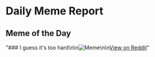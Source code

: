 # Daily Meme Report

## Meme of the Day
"### I guess it's too hard\n\n![Meme](https://i.redd.it/cg0wnjrsx32e1.png)\n\n[View on Reddit](https://redd.it/1gvxtkt)"
